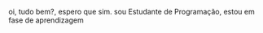 oi, tudo bem?, espero que sim.
sou Estudante de Programação,
estou em fase de aprendizagem

<!---
Lch4522/Lch4522 is a ✨ special ✨ repository because its `README.md` (this file) appears on your GitHub profile.
You can click the Preview link to take a look at your changes.
--->
